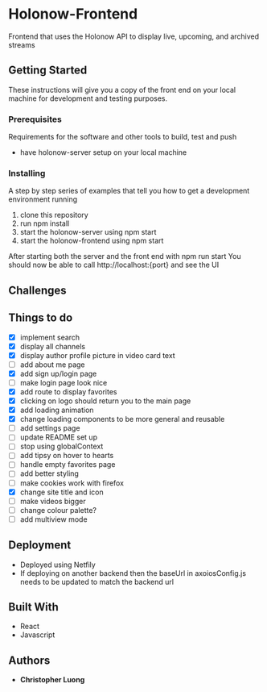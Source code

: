 # Holonow-Frontend

Frontend that uses the Holonow API to display live, upcoming, and archived streams

## Getting Started

These instructions will give you a copy of the front end on your local machine for development and testing purposes. 

### Prerequisites

Requirements for the software and other tools to build, test and push 
- have holonow-server setup on your local machine

### Installing

A step by step series of examples that tell you how to get a development
environment running

1. clone this repository
2. run npm install
3. start the holonow-server using npm start
4. start the holonow-frontend using npm start

After starting both the server and the front end with npm run start
You should now be able to call http://localhost:{port} and see the UI

## Challenges


## Things to do
- [x] implement search 
- [x] display all channels
- [x] display author profile picture in video card text
- [ ] add about me page
- [x] add sign up/login page
- [ ] make login page look nice
- [x] add route to display favorites
- [x] clicking on logo should return you to the main page
- [x] add loading animation 
- [x] change loading components to be more general and reusable
- [ ] add settings page
- [ ] update README set up 
- [ ] stop using globalContext
- [ ] add tipsy on hover to hearts
- [ ] handle empty favorites page
- [ ] add better styling
- [ ] make cookies work with firefox
- [x] change site title and icon
- [ ] make videos bigger
- [ ] change colour palette?
- [ ] add multiview mode 

## Deployment
- Deployed using Netfily
- If deploying on another backend then the baseUrl in axoiosConfig.js needs to be updated to match the backend url


## Built With
  - React
  - Javascript  

## Authors
  - **Christopher Luong** 


<!-- https://stackoverflow.com/questions/50752350/page-not-found-when-trying-to-access-a-site-deployed-on-netlify -->
